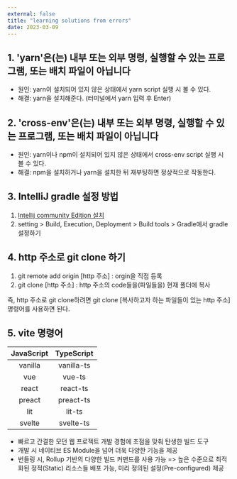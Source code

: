 ```yaml
---
external: false
title: "learning solutions from errors"
date: 2023-03-09
---
```


## 1. 'yarn'은(는) 내부 또는 외부 명령, 실행할 수 있는 프로그램, 또는 배치 파일이 아닙니다

- 원인: yarn이 설치되어 있지 않은 상태에서 yarn script 실행 시 볼 수 있다.
- 해결: yarn을 설치해준다. (터미널에서 yarn 입력 후 Enter)

## 2. 'cross-env'은(는) 내부 또는 외부 명령, 실행할 수 있는 프로그램, 또는 배치 파일이 아닙니다

- 원인: yarn이나 npm이 설치되어 있지 않은 상태에서 cross-env script 실행 시 볼 수 있다.
- 해결: npm을 설치하거나 yarn을 설치한 뒤 재부팅하면 정상적으로 작동한다.

## 3. IntelliJ gradle 설정 방법

1. [Intellij community Edition 설치](https://www.jetbrains.com/ko-kr/idea/download/#section=windows)
2. setting > Build, Execution, Deployment > Build tools > Gradle에서 gradle 설정하기

## 4. http 주소로 git clone 하기

1. git remote add origin [http 주소] : orgin을 직접 등록
2. git clone [http 주소] : http 주소의 code들을(파일들을) 현재 폴더에 복사

즉, http 주소로 git clone하려면 git clone [복사하고자 하는 파일들이 있는 http 주소] 명령어를 사용하면 된다.

## 5. vite 명령어

| JavaScript | TypeScript |
|:----------:|:----------:|
|   vanilla  | vanilla-ts |
|     vue    |   vue-ts   |
|    react   |  react-ts  |
|   preact   |  preact-ts |
|     lit    |   lit-ts   |
|   svelte   |  svelte-ts |

- 빠르고 간결한 모던 웹 프로젝트 개발 경험에 초점을 맞춰 탄생한 빌드 도구
- 개발 시 네이티브 ES Module을 넘어 더욱 다양한 기능을 제공
- 번들링 시, Rollup 기반의 다양한 빌드 커맨드를 사용 가능 => 높은 수준으로 최적화된 정적(Static) 리소스들 배포 가능, 미리 정의된 설정(Pre-configured) 제공
